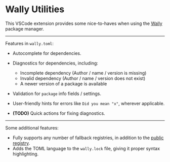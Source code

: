 # Wally Utilities

This VSCode extension provides some nice-to-haves when using the [Wally](https://wally.run) package manager.

----

Features in `wally.toml`:

* Autocomplete for dependencies.
* Diagnostics for dependencies, including:
	- Incomplete dependency (Author / name / version is missing)
	- Invalid dependency (Author / name / version does not exist)
	- A newer version of a package is available

* Validation for `package` info fields / settings.
* User-friendly hints for errors like `Did you mean "x"`, wherever applicable.
* **(TODO)** Quick actions for fixing diagnostics.

----

Some additional features:

* Fully supports any number of fallback registries, in addition to the [public registry](https://github.com/UpliftGames/wally-index).
* Adds the TOML language to the `wally.lock` file, giving it proper syntax highlighting.
